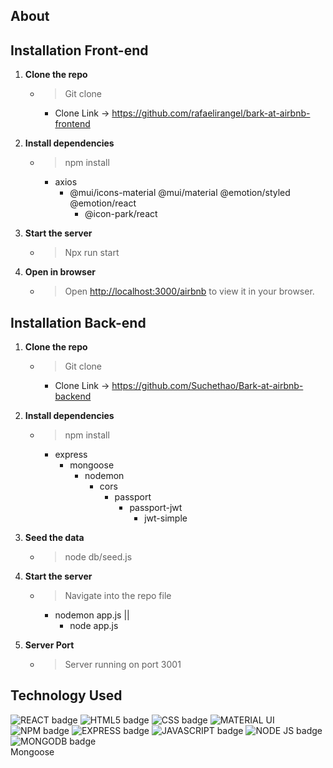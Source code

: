 ## About

## 

## Installation Front-end
1. **Clone the repo** 
    - > Git clone 
        - Clone Link -> https://github.com/rafaelirangel/bark-at-airbnb-frontend

2. **Install dependencies**
    - > npm install 
        - axios
             - @mui/icons-material @mui/material @emotion/styled @emotion/react   
                - @icon-park/react 

4. **Start the server**
    - > Npx run start

5. **Open in browser**
    - > Open [http://localhost:3000/airbnb](http://localhost:3000/airbnb) to view it in your browser.



## Installation Back-end
1. **Clone the repo** 
    - > Git clone 
        - Clone Link -> https://github.com/Suchethao/Bark-at-airbnb-backend

2. **Install dependencies**
    - > npm install 
        - express 
            - mongoose 
                - nodemon 
                    - cors
                        - passport 
                            - passport-jwt
                                - jwt-simple

3. **Seed the data**
    - > node db/seed.js 

4. **Start the server**
    - > Navigate into the repo file
        -  nodemon app.js || 
            -  node app.js

5. **Server Port**       
    - > Server running on port 3001     


## Technology Used
![REACT badge](https://img.shields.io/badge/React-20232A?style=for-the-badge&logo=react&logoColor=61DAFB)
![HTML5 badge](https://img.shields.io/badge/HTML5-E34F26?style=for-the-badge&logo=html5&logoColor=white)
![CSS badge](https://img.shields.io/badge/CSS3-1572B6?style=for-the-badge&logo=css3&logoColor=white)
![MATERIAL UI](https://img.shields.io/badge/Material%20UI-007FFF?style=for-the-badge&logo=mui&logoColor=white)
![NPM badge](https://img.shields.io/badge/npm-CB3837?style=for-the-badge&logo=npm&logoColor=white)
![EXPRESS badge](https://img.shields.io/badge/Express.js-000000?style=for-the-badge&logo=express&logoColor=white)
![JAVASCRIPT badge](https://img.shields.io/badge/JavaScript-323330?style=for-the-badge&logo=javascript&logoColor=F7DF1E)
![NODE JS badge](	https://img.shields.io/badge/Node.js-339933?style=for-the-badge&logo=nodedotjs&logoColor=white)
![MONGODB badge](https://img.shields.io/badge/MongoDB-4EA94B?style=for-the-badge&logo=mongodb&logoColor=white)  
Mongoose

